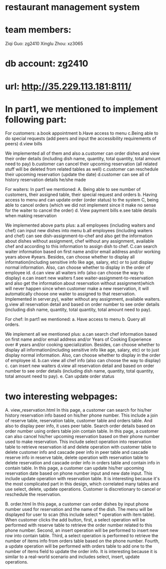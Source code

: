 # restaurant management system

# team members:
Ziqi Guo: zg2410
Xinglu Zhou: xz3065

# db account: zg2410

# url: http://35.229.113.181:8111/

# In part1, we mentioned to implement following part:
For customers:
a.book appointment
b.Have access to menu
c.Being able to do special requests (add peers and input the accessibility requirements of peers)
d.view bills

We implemented all of them and also
a.customer can order dishes and view their order details (including dish name, quantity, total quantity, total amount need to pay)
b.customer can cancel their upcoming reservation (all related stuff will be deleted from related tables as well)
c.customer can reschedule their upcoming reservation (update the date)
d.customer can see all of history reservation details he/she made

For waiters:
In part1 we mentioned:
A. Being able to see number of customers, their assigned table, their special request and orders
b. Having access to menu and can update order (order status) to the system
C, being able to cancel orders (which we did not implement since it make no sense for the waiter to cancel the order)
d. View payment bills
e.see table details when making reservation

We implemented above parts plus:
a.all employees (including waiters and chef) can input new dishes into menu
b.all employees (including waiters and chef) can see dish-assignment-to-chef and also get the information about dishes without assignment, chef without any assignment, available chef and according to this information to assign dish to chef.
C.can search waiter information based on first name and/or email address and/or working years above #years. Besides, can choose whether to display all information(including sensitive info like age, salary, etc) or to just display normal information. Also, can choose whether to display in the order of employee id.
d.can view all waiters info (also can choose the way to display)
e.can insert new waiters
f.see waiter-assignment-to-reservation and also get the information about reservation without assignment(which will never happen since when customer make a new reservation, it will automatically choose one waiter to assigned to that reservation. Implemented in server.py), waiter without any assignment, available waiters.
g.view all reservation detail and based on order number to see order details (including dish name, quantity, total quantity, total amount need to pay).

For chef:
In part1 we mentioned:
a. Have access to menu
b. Query all orders.

We implement all we mentioned plus:
a.can search chef information based on first name and/or email address and/or Years of Cooking Experience over # years and/or cooking specialization. Besides, can choose whether to display all information(including sensitive info like age, salary, etc) or to just display normal information. Also, can choose whether to display in the order of employee id.
b.can view all chef info (also can choose the way to display)
c. can insert new waiters
d.view all reservation detail and based on order number to see order details (including dish name, quantity, total quantity, total amount need to pay).
e. Can update order status

# two interesting webpages:
A. view_reservation.html
In this page, a customer can search for his/her history reservation info based on his/her phone number. This include a join of reserve table, reservation table, customer table and orders table. And also to display peer info, it uses peer table. Search order details based on order number using orders table join contain table. 
In this page, a customer can also cancel his/her upcoming reservation based on their phone number used to make reservation. This include select operation into reservation table to retrieve reservation id and delete operation with customer table to delete customer info and cascade peer info in peer table and cascade reserve info in reserve table, delete operation with reservation table to delete reservation and cascade order info in orders table and contain info in contain table.
In this page, a customer can update his/her upcoming reservation date based on phone number input and new date input. This include update operation with reservation table.
It is interesting because it's the most complicated part in this design, which correlated many tables and use select, delete, update operations. Customer is discretionary to cancel or reschedule the reservation.

B. order.html
In this page, a customer can order dishes by input phone number used for reservation and the name of the dish. The menu will be displayed for user to scan (this include select * operation with item table). When customer clicks the add button, first, a select operation will be performed with reserve table to retrieve the order number related to this phone number. Second, an insert operation will be performed to insert new row into contain table. Third, a select operation is performed to retrieve the number of items info from orders table based on the phone number. Fourth, a update operation will be performed with orders table to add one to the number of items field to update the order info.
It is interesting because it is similar to a real-world scenario and includes select, insert, update operations.



